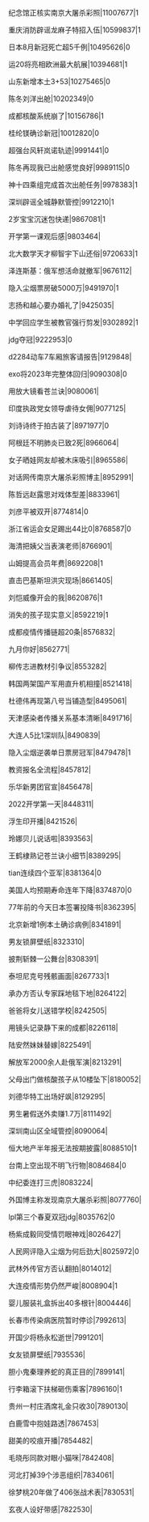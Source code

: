 纪念馆正核实南京大屠杀彩照|11007677|1

重庆消防辟谣龙麻子特招入伍|10599837|1

日本8月新冠死亡超5千例|10495626|0

运20将亮相欧洲最大航展|10394681|1

山东新增本土3+53|10275465|0

陈冬刘洋出舱|10202349|0

成都核酸系统崩了|10156786|1

桂纶镁确诊新冠|10012820|0

超强台风轩岚诺轨迹|9991441|0

陈冬再现我已出舱感觉良好|9989115|0

神十四乘组完成首次出舱任务|9978383|1

深圳辟谣全城静默管控|9912210|1

2岁宝宝沉迷包快递|9867081|1

开学第一课观后感|9803464|

北大数学天才柳智宇下山还俗|9720633|1

泽连斯基：俄军想活命就撤军|9676112|

隐入尘烟票房破5000万|9491970|1

志扬和越心要办婚礼了|9425035|

中学回应学生被教官强行剪发|9302892|1

jdg夺冠|9222953|0

d2284动车7车厢旅客请报告|9129848|

exo将2023年完整体回归|9090308|0

用放大镜看苍兰诀|9080061|

印度执政党女领导虐待女佣|9077125|

刘诗诗终于拍古装了|8971977|0

阿根廷不明肺炎已致2死|8966064|

女子晒娃网友却被木床吸引|8965586|

对话网传南京大屠杀彩照博主|8952991|

陈哲远赵露思对戏体型差|8833961|

刘彦平被双开|8774814|0

浙江省运会女足踢出44比0|8768587|0

海清把姨父当表演老师|8766901|

山姆提高会员年费|8692208|1

直击巴基斯坦洪灾现场|8661405|

刘恺威像开会的我|8620876|1

消失的孩子现实意义|8592219|1

成都疫情传播链超20条|8576832|

九月你好|8562771|

柳传志进教材引争议|8553282|

韩国两架国产军用直升机相撞|8521418|

杜德伟再现第八号当铺造型|8495061|

天津感染者传播关系基本清晰|8491716|

大连人5比1深圳队|8490839|

隐入尘烟逆袭单日票房冠军|8479478|1

教资报名全流程|8457812|

乐华新男团官宣|8456478|

2022开学第一天|8448311|

浮生印开播|8421526|

玲娜贝儿说话啦|8393563|

王鹤棣熟记苍兰诀小细节|8389295|

tian连续四个亚军|8381364|0

美国人均预期寿命连年下降|8374870|0

77年前的今天日本签署投降书|8362395|

北京新增1例本土确诊病例|8341891|

男友锁屏壁纸|8323310|

披荆斩棘一公舞台|8308391|

泰坦尼克号残骸画面|8267733|1

承办方否认专家踩地毯下地|8264122|

爸爸将女儿送错学校|8242505|

用镜头记录静下来的成都|8226118|

陆安然妹妹替嫁|8225491|

解放军2000余人赴俄军演|8213291|

父母出门做核酸孩子从10楼坠下|8180052|

刘德华特工出场好飒|8129295|

男生暑假送外卖赚1.7万|8111492|

深圳南山区全域管控|8090064|

恒大地产半年报无法按期披露|8088510|1

台南上空出现不明飞行物|8084684|0

中纪委连打三虎|8083224|

外国博主称发现南京大屠杀彩照|8077760|

lpl第三个春夏双冠jdg|8035762|0

杨紫成毅同受情罚眼神戏|8026427|

人民网评隐入尘烟为何后劲大|8025972|0

武林外传官方否认翻拍|8014012|

大连疫情形势仍然严峻|8008904|1

婴儿服装礼盒拆出40多根针|8004446|

长春市传染病医院暂时停诊|7992613|

开国少将杨永松逝世|7991201|

女友锁屏壁纸|7935536|

胆小鬼秦理养蛇的真正目的|7899141|

行李箱滚下扶梯砸伤乘客|7896160|1

贵州一村庄酒席礼金只收30|7890130|

白鹿雪中抱娃路透|7867453|

甜美的咬痕开播|7854482|

毛晓彤同款对眼小猫咪|7842408|

河北打掉39个涉恶组织|7834061|

徐梦桃20年做了406张战术表|7830531|

玄夜人设好带感|7822530|

